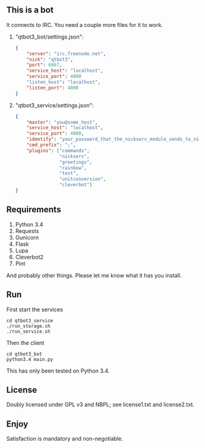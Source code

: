 ## This is a bot
It connects to IRC. You need a couple more files for it to work.

1. "qtbot3_bot/settings.json":

    ```json
    {
        "server": "irc.freenode.net",
        "nick": "qtbot3",
        "port": 6667,
        "service_host": "localhost",
        "service_port": 4000
        "listen_host": "localhost",
        "listen_port": 4000
    }
    ```

2. "qtbot3_service/settings.json":

    ```json
    {
        "master": "you@some_host",
        "service_host": "localhost",
        "service_port": 4000,
        "identify": "your_password_that_the_nickserv_module_sends_to_nickserv",
        "cmd_prefix": ";",
        "plugins": ["commands",
                    "nickserv",
                    "greetings",
                    "rainbow",
                    "test",
                    "unitconversion",
                    "cleverbot"]
    }
    ```

## Requirements
1. Python 3.4
2. Requests
3. Gunicorn
4. Flask
5. Lupa
6. Cleverbot2
7. Pint

And probably other things. Please let me know what it has you install.


## Run
First start the services

    cd qtbot3_service
    ./run_storage.sh
    ./run_service.sh

Then the client

    cd qtbot3_bot
    python3.4 main.py

This has only been tested on Python 3.4.


## License
Doubly licensed under GPL v3 and NBPL; see license1.txt and license2.txt.


## Enjoy
Satisfaction is mandatory and non-negotiable.

